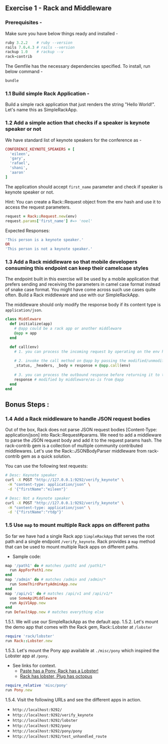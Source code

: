 ## Exercise 1 - Rack and Middleware

### Prerequisites -

Make sure you have below things ready and installed -
```ruby
ruby 3.2.2    # ruby --version
rails 7.0.4.3 # rails --version
rackup 1.0    # rackup --v
rack-contrib
```

The Gemfile has the necessary dependencies specified. To install, run below command -
```ruby
bundle
```


### 1.1 Build simple Rack Application -

Build a simple rack application that just renders the string "Hello World!". Let's name this as SimpleRackApp.


### 1.2 Add a simple action that checks if a speaker is keynote speaker or not

We have standard list of keynote speakers for the conference as -
```ruby
CONFERENCE_KEYNOTE_SPEAKERS = [
  'eileen',
  'gary',
  'rafael',
  'shani',
  'aaron'
]
```
The application should accept `first_name` parameter and check if speaker is keynote speaker or not.

Hint: You can create a Rack::Request object from the env hash and use it to access the request parameters.
```ruby
request = Rack::Request.new(env)
request.params['first_name'] #=> 'noel'
```

Expected Responses:
```ruby
'This person is a keynote speaker.'
OR
'This person is not a keynote speaker.'
```

### 1.3 Add a Rack middleware so that mobile developers consuming this endpoint can keep their camelcase styles

The endpoint built in this exercise will be used by a mobile application that prefers sending and receiving the parameters in camel case format instead of snake case format. You might have come across such use cases quite often. Build a Rack middleware and use with our SimpleRackApp.

The middleware should only modify the response body if its content type is `application/json`.

```ruby
class Middleware
  def initialize(app)
    # @app could be a rack app or another middleware
    @app = app
  end

  def call(env)
    # 1. you can process the incoming request by operating on the env hash before passing it to @app
    
    # 2. invoke the call method on @app by passing the modified/unmodified env and obtain the response
    _status, _headers, _body = response = @app.call(env)
    
    # 3. you can process the outbound response before returning it to the previous layer
    response # modified by middleware/as-is from @app
  end
end
```


 ## Bonus Steps :

### 1.4 Add a Rack middleware to handle JSON request bodies
Out of the box, Rack does not parse JSON request bodies [Content-Type: application/json] into Rack::Request#params. We need to add a middleware to parse the JSON request body and add it to the request params hash.
The rack-contrib gem is a collection of multiple community contributed middlewares.
Let's use the Rack::JSONBodyParser middleware from rack-contrib gem as a quick solution.

You can use the following test requests:
```bash
# Desc: Keynote speaker
curl -X POST "http://127.0.0.1:9292/verify_keynote" \
 -H "content-type: application/json" \
 -d '{"firstName":"eileen"}'

# Desc: Not a Keynote speaker
curl -X POST "http://127.0.0.1:9292/verify_keynote" \
 -H "content-type: application/json" \
 -d '{"firstName":"rtdp"}'
```

### 1.5 Use `map` to mount multiple Rack apps on different paths
So far we have had a single Rack app `SimpleRackApp` that serves the root path and a single endpoint `/verify_keynote`.
Rack provides a `map` method that can be used to mount multiple Rack apps on different paths. 
- Sample code:

```ruby
map '/path1' do # matches /path1 and /path1/*
  run AppForPath1.new
end
map '/admin' do # matches /admin and /admin/*
  run SomeThirdPartyAdminApp.new
end
map '/api/v1' do # matches /api/v1 and /api/v1/*
  use SomeApiMiddleware
  run ApiV1App.new
end
run DefaultApp.new # matches everything else
```
1.5.1. We will use our SimpleRackApp as the default app.
1.5.2. Let's mount the demo app that comes with the Rack gem, Rack::Lobster at `/lobster`
```ruby
require 'rack/lobster'
run Rack::Lobster.new
```
1.5.3. Let's mount the Pony app available at `./misc/pony` which inspired the Lobster app at `/pony`. 
* See links for context.
    - [Paste has a Pony, Rack has a Lobster!](https://github.com/rack/rack/blob/983b6e3b29a2048a86518c008fc46f4c86105683/lib/rack/lobster.rb#L6)
    - [Rack has lobster, Plug has octopus](https://github.com/jeffkreeftmeijer/plug_octopus#plugoctopus)

```ruby
require_relative 'misc/pony'
run Pony.new
```

1.5.4. Visit the following URLs and see the different apps in action.
- `http://localhost:9292/`
- `http://localhost:9292/verify_keynote`
- `http://localhost:9292/lobster`
- `http://localhost:9292/pony`
- `http://localhost:9292/pony/pony`
- `http://localhost:9292/test_unhandled_route`
